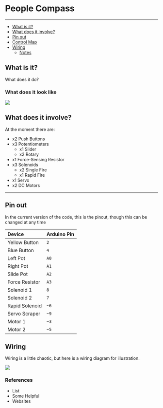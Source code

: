 # People Compass

---

- [What is it?](#what-is-it)
- [What does it involve?](#what-does-it-involve)
- [Pin out](#pin-out)
- [Control Map](#control-map)
- [Wiring](#wiring)
	- [Notes](#notes)

## What is it?

What does it do?

### What does it look like

![](https://cdn.pixabay.com/photo/2018/10/28/06/56/cat-3778010_1280.jpg)


## What does it involve?

At the moment there are:

- x2 Push Buttons
- x3 Potentiometers
  - x1 Slider
  - x2 Rotary
- x1 Force-Sensing Resistor
- x3 Solenoids
  - x2 Single Fire
  - x1 Rapid Fire
- x1 Servo
- x2 DC Motors

---

## Pin out

In the current version of the code, this is the pinout, though this can be changed at any time

| Device         | Arduino Pin |
| :------------- | :---------- |
| Yellow Button  | `2`         |
| Blue Button    | `4`         |
| Left Pot       | `A0`        |
| Right Pot      | `A1`        |
| Slide Pot      | `A2`        |
| Force Resistor | `A3`        |
| Solenoid 1     | `8`         |
| Solenoid 2     | `7`         |
| Rapid Solenoid | `~6`        |
| Servo Scraper  | `~9`        |
| Motor 1        | `~3`        |
| Motor 2        | `~5`        |


## Wiring

Wiring is a little chaotic, but here is a wiring diagram for illustration.

![](https://microcontrollerelectronics.com/wp-content/uploads/2014/08/fritzing.png)

### References

- List
- Some Helpful
- Websites
